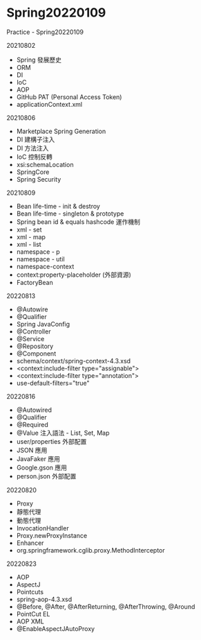 # Spring20220109
Practice - Spring20220109

20210802
- Spring 發展歷史 
- ORM 
- DI 
- IoC 
- AOP 
- GitHub PAT (Personal Access Token) 
- applicationContext.xml

20210806
- Marketplace  Spring Generation 
- DI 建構子注入
- DI 方法注入 
- IoC 控制反轉 
- xsi:schemaLocation 
- SpringCore 
- Spring Security

20210809
- Bean life-time - init & destroy 
- Bean life-time - singleton & prototype 
- Spring bean id & equals hashcode 運作機制 
- xml - set 
- xml - map
- xml - list
- namespace - p 
- namespace - util
- namespace-context 
- context:property-placeholder (外部資源) 
- FactoryBean

20220813
- @Autowire 
- @Qualifier
- Spring JavaConfig 
- @Controller 
- @Service 
- @Repository 
- @Component 
- schema/context/spring-context-4.3.xsd
- <context:include-filter type="assignable"> 
- <context:include-filter type="annotation">  
- use-default-filters="true"

20220816
- @Autowired
- @Qualifier 
- @Required 
- @Value 注入語法 - List, Set, Map 
- user/properties 外部配置 
- JSON 應用 
- JavaFaker 應用
- Google.gson 應用 
- person.json 外部配置

20220820
- Proxy 
- 靜態代理 
- 動態代理 
- InvocationHandler
- Proxy.newProxyInstance
- Enhancer
- org.springframework.cglib.proxy.MethodInterceptor


20220823
- AOP 
- AspectJ 
- Pointcuts
- spring-aop-4.3.xsd
- @Before, @After, @AfterReturning, @AfterThrowing, @Around 
- PointCut EL 
- AOP XML 
- @EnableAspectJAutoProxy 


